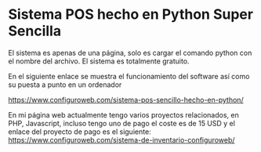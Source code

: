 # Sistema POS hecho en Python Super Sencilla

El sistema es apenas de una página, solo es cargar el comando python con el nombre del archivo. El sistema es totalmente gratuito.

En el siguiente enlace se muestra el funcionamiento del software así como su puesta a punto en un ordenador

https://www.configuroweb.com/sistema-pos-sencillo-hecho-en-python/

En mi página web actualmente tengo varios proyectos relacionados, en PHP, Javascript, incluso tengo uno de pago el coste es de 15 USD y el
enlace del proyecto de pago es el siguiente:
https://www.configuroweb.com/sistema-de-inventario-configuroweb/

